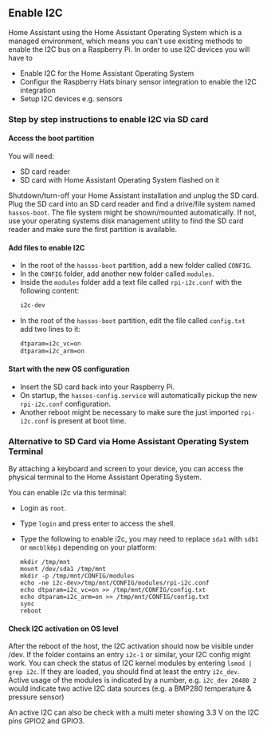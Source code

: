 ## Enable I2C

Home Assistant using the Home Assistant Operating System which is a managed environment, which means you can't use existing methods to enable the I2C bus on a Raspberry Pi. In order to use I2C devices you will have to 
- Enable I2C for the Home Assistant Operating System 
- Configur the Raspberry Hats binary sensor integration to enable the I2C integration
- Setup I2C devices e.g. sensors

### Step by step instructions to enable I2C via SD card

#### Access the boot partition

You will need:
- SD card reader
- SD card with Home Assistant Operating System flashed on it

Shutdown/turn-off your Home Assistant installation and unplug the SD card.
Plug the SD card into an SD card reader and find a drive/file system named
`hassos-boot`. The file system might be shown/mounted automatically. If not,
use your operating systems disk management utility to find the SD card reader
and make sure the first partition is available.

#### Add files to enable I2C

- In the root of the `hassos-boot` partition, add a new folder called `CONFIG`.
- In the `CONFIG` folder, add another new folder called `modules`.
- Inside the `modules` folder add a text file called `rpi-i2c.conf` with the following content:
  ```txt
  i2c-dev
  ```
- In the root of the `hassos-boot` partition, edit the file called `config.txt` add two lines
  to it:
  ```txt
  dtparam=i2c_vc=on
  dtparam=i2c_arm=on
  ```

#### Start with the new OS configuration

- Insert the SD card back into your Raspberry Pi.
- On startup, the `hassos-config.service` will automatically pickup the new
  `rpi-i2c.conf` configuration.
- Another reboot might be necessary to make sure the just imported `rpi-i2c.conf` is
  present at boot time.

### Alternative to SD Card via Home Assistant Operating System Terminal

By attaching a keyboard and screen to your device, you can access the physical terminal to the Home Assistant Operating System.

You can enable i2c via this terminal:

- Login as `root`.
- Type `login` and press enter to access the shell.
- Type the following to enable i2c, you may need to replace `sda1` with `sdb1` or `mmcblk0p1` depending on your platform:

  ```shell
  mkdir /tmp/mnt
  mount /dev/sda1 /tmp/mnt
  mkdir -p /tmp/mnt/CONFIG/modules
  echo -ne i2c-dev>/tmp/mnt/CONFIG/modules/rpi-i2c.conf
  echo dtparam=i2c_vc=on >> /tmp/mnt/CONFIG/config.txt
  echo dtparam=i2c_arm=on >> /tmp/mnt/CONFIG/config.txt
  sync
  reboot
  ```
#### Check I2C activation on OS level

After the reboot of the host, the I2C activation should now be visible under /dev.  If the folder contains an entry `i2c-1` or similar, your I2C config might work. You can check the status of I2C kernel modules by entering `lsmod | grep i2c`. If they are loaded, you should find at least the entry `i2c_dev`. Active usage of the modules is indicated by a number, e.g. `i2c_dev 20480 2` would indicate two active I2C data sources (e.g. a BMP280 temperature & pressure sensor) 

An active I2C can also be check with a multi meter showing 3.3 V on the I2C pins GPIO2 and GPIO3. 
  
